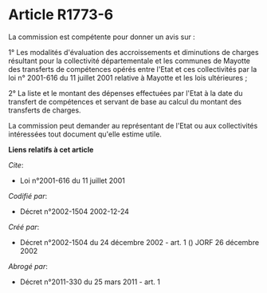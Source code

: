 # Article R1773-6

La commission est compétente pour donner un avis sur :

1° Les modalités d'évaluation des accroissements et diminutions de charges résultant pour la collectivité départementale et
les communes de Mayotte des transferts de compétences opérés entre l'Etat et ces collectivités par la loi n° 2001-616 du 11
juillet 2001 relative à Mayotte et les lois ultérieures ;

2° La liste et le montant des dépenses effectuées par l'Etat à la date du transfert de compétences et servant de base au
calcul du montant des transferts de charges.

La commission peut demander au représentant de l'Etat ou aux collectivités intéressées tout document qu'elle estime utile.

**Liens relatifs à cet article**

_Cite_:

  - Loi n°2001-616 du 11 juillet 2001

_Codifié par_:

  - Décret n°2002-1504 2002-12-24

_Créé par_:

  - Décret n°2002-1504 du 24 décembre 2002 - art. 1 () JORF 26 décembre 2002

_Abrogé par_:

  - Décret n°2011-330 du 25 mars 2011 - art. 1

